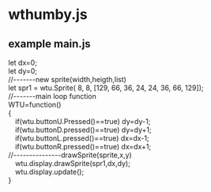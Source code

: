 # wthumby.js
## example main.js

let dx=0;<br>
let dy=0;<br>
//-------new sprite(width,heigth,list)<br>
let spr1 = wtu.Sprite( 8, 8, [129, 66, 36, 24, 24, 36, 66, 129]);<br>
//-------main loop function<br>
WTU=function()<br>
{<br>
	&emsp;if(wtu.buttonU.Pressed()==true) dy=dy-1;<br>
	&emsp;if(wtu.buttonD.pressed()==true) dy=dy+1;<br>
	&emsp;if(wtu.buttonL.pressed()==true) dx=dx-1;<br>
	&emsp;if(wtu.buttonR.pressed()==true) dx=dx+1;<br>
  //---------------drawSprite(sprite,x,y)<br>
	&emsp;wtu.display.drawSprite(spr1,dx,dy);<br>
	&emsp;wtu.display.update();<br>
}
